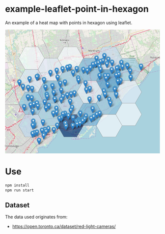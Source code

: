 # example-leaflet-point-in-hexagon

An example of a heat map with points in hexagon using leaflet.

![screenshot](docs/screenshot.png)

# Use

```
npm install
npm run start
```

## Dataset

The data used originates from:

* https://open.toronto.ca/dataset/red-light-cameras/
